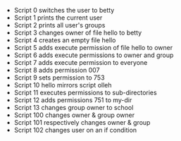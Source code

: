 - Script 0 switches the user to betty
- Script 1 prints the current user
- Script 2 prints all user's groups
- Script 3 changes owner of file hello to betty
- Script 4 creates an empty file hello
- Script 5 adds execute permission of file hello to owner
- Script 6 adds execute permissions to owner and group
- Script 7 adds execute permission to everyone
- Script 8 adds permission 007
- Script 9 sets permission to 753
- Script 10 hello mirrors script olleh
- Script 11 executes permissions to sub-directories
- Script 12 adds permissions 751 to my-dir
- Script 13 changes group owner to school
- Script 100 changes owner & group owner
- Script 101 respectively changes owner & group
- Script 102 changes user on an if condition
